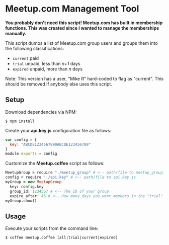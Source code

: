 # Meetup.com Management Tool

**You probably don't need this script! Meetup.com has built in membership functions. This was created since I wanted to manage the memberships manually.**

This script dumps a list of Meetup.com group users and groups them into the following classifications: 
* `current` paid
* `trial` unpaid, less than *n+1* days
* `expired` unpaid, more than *n* days

Note: This version has a user, "Mike R" hard-coded to flag as "current". This should be removed if anybody else uses this script.

## Setup
Download dependencies via NPM:

````
$ npm install
````

Create your **api.key.js** configuration file as follows:
````javascript
var config = { 
  key: "ABCDE1234567890ABCDE123456789"
}
module.exports = config
````

Customize the **Meetup.coffee** script as follows:
````coffeescript
MeetupGroup = require "./meetup_group" # <-- path/file to meetup_group.coffee/.js
config = require "./api.key" # <-- path/file to api.key.js
myGroup = new MeetupGroup
  key: config.key
  group_id: 1234567 # <-- The ID of your group
  expire_after: 45 # <-- How many days you want members in the "trial" period
myGroup.show()
````

## Usage

Execute your scripts from the command line:

````
$ coffee meetup.coffee [all|trial|current|expired]
````
